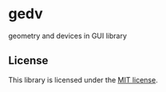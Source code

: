 # gedv

geometry and devices in GUI library

## License

This library is licensed under the [MIT license](LICENSE).
